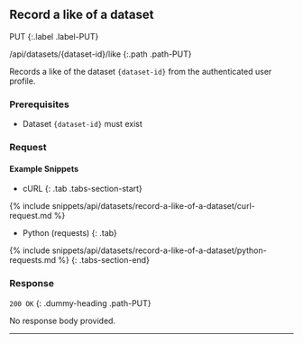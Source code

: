 ## Record a like of a dataset

PUT
{:.label .label-PUT}

/api/datasets/{dataset-id}/like
{:.path .path-PUT}

Records a like of the dataset `{dataset-id}` from the authenticated user profile.

### Prerequisites

- Dataset `{dataset-id}` must exist

### Request
#### Example Snippets
- cURL
{: .tab .tabs-section-start}

{% include snippets/api/datasets/record-a-like-of-a-dataset/curl-request.md %}

- Python (requests)
{: .tab}

{% include snippets/api/datasets/record-a-like-of-a-dataset/python-requests.md %}
{: .tabs-section-end}

### Response
`200 OK`
{: .dummy-heading .path-PUT}

No response body provided.

---

